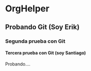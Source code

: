# OrgHelper
## Probando Git (Soy Erik)
### Segunda prueba con Git
#### Tercera prueba con Git (soy Santiago)
Probando....
